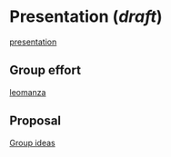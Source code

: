 # Presentation (_draft_)
[presentation](./Group1-BladeRunner.pdf)

## Group effort
[leomanza](https://github.com/leomanza/zk-human-airdrop)

## Proposal
[Group ideas](./ideas.pdf)

